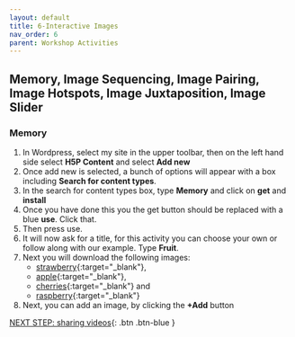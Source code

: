 ```yaml
---
layout: default
title: 6-Interactive Images 
nav_order: 6
parent: Workshop Activities
---
```


## Memory, Image Sequencing,  Image Pairing, Image Hotspots, Image Juxtaposition, Image Slider

### Memory 
1. In Wordpress, select my site in the upper toolbar, then on the left hand side select **H5P Content** and select **Add new**
2. Once add new is selected, a bunch of options will appear with a box including **Search for content types**.
3. In the search for content types box, type **Memory** and click on  **get** and **install**
4. Once you have done this you the get button should be replaced with a blue **use**. Click that.
5. Then press use.
6. It will now ask for a title, for this activity you can choose your own or follow along with our example. Type **Fruit**.
7. Next you will download the following images:
   - [strawberry](https://www.pexels.com/search/strawberry/){:target="_blank"},
   - [apple](https://www.pexels.com/search/red%20apple/){:target="_blank"},
   - [cherries](https://www.pexels.com/search/cherries/){:target="_blank"} and
   - [raspberry](https://www.pexels.com/search/raspberry/){:target="_blank"}
9. Next, you can add an image, by clicking the **+Add** button




[NEXT STEP: sharing videos](sharing.html){: .btn .btn-blue }<br>
